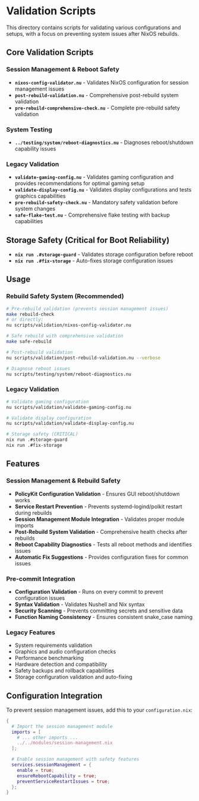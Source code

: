 # Validation Scripts

This directory contains scripts for validating various configurations and setups, with a focus on preventing system issues after NixOS rebuilds.

## Core Validation Scripts

### Session Management & Reboot Safety
- **`nixos-config-validator.nu`** - Validates NixOS configuration for session management issues
- **`post-rebuild-validation.nu`** - Comprehensive post-rebuild system validation
- **`pre-rebuild-comprehensive-check.nu`** - Complete pre-rebuild safety validation

### System Testing
- **`../testing/system/reboot-diagnostics.nu`** - Diagnoses reboot/shutdown capability issues

### Legacy Validation
- **`validate-gaming-config.nu`** - Validates gaming configuration and provides recommendations for optimal gaming setup
- **`validate-display-config.nu`** - Validates display configurations and tests graphics capabilities
- **`pre-rebuild-safety-check.nu`** - Mandatory safety validation before system changes
- **`safe-flake-test.nu`** - Comprehensive flake testing with backup capabilities

## Storage Safety (Critical for Boot Reliability)

- **`nix run .#storage-guard`** - Validates storage configuration before reboot
- **`nix run .#fix-storage`** - Auto-fixes storage configuration issues

## Usage

### Rebuild Safety System (Recommended)

```bash
# Pre-rebuild validation (prevents session management issues)
make rebuild-check
# or directly:
nu scripts/validation/nixos-config-validator.nu

# Safe rebuild with comprehensive validation
make safe-rebuild

# Post-rebuild validation
nu scripts/validation/post-rebuild-validation.nu --verbose

# Diagnose reboot issues
nu scripts/testing/system/reboot-diagnostics.nu
```

### Legacy Validation

```bash
# Validate gaming configuration
nu scripts/validation/validate-gaming-config.nu

# Validate display configuration
nu scripts/validation/validate-display-config.nu

# Storage safety (CRITICAL)
nix run .#storage-guard
nix run .#fix-storage
```

## Features

### Session Management & Rebuild Safety
- **PolicyKit Configuration Validation** - Ensures GUI reboot/shutdown works
- **Service Restart Prevention** - Prevents systemd-logind/polkit restart during rebuilds
- **Session Management Module Integration** - Validates proper module imports
- **Post-Rebuild System Validation** - Comprehensive health checks after rebuilds
- **Reboot Capability Diagnostics** - Tests all reboot methods and identifies issues
- **Automatic Fix Suggestions** - Provides configuration fixes for common issues

### Pre-commit Integration
- **Configuration Validation** - Runs on every commit to prevent configuration issues
- **Syntax Validation** - Validates Nushell and Nix syntax
- **Security Scanning** - Prevents committing secrets and sensitive data
- **Function Naming Consistency** - Ensures consistent snake_case naming

### Legacy Features
- System requirements validation
- Graphics and audio configuration checks
- Performance benchmarking
- Hardware detection and compatibility
- Safety backups and rollback capabilities
- Storage configuration validation and auto-fixing

## Configuration Integration

To prevent session management issues, add this to your `configuration.nix`:

```nix
{
  # Import the session management module
  imports = [
    # ... other imports ...
    ../../modules/session-management.nix
  ];

  # Enable session management with safety features
  services.sessionManagement = {
    enable = true;
    ensureRebootCapability = true;
    preventServiceRestartIssues = true;
  };
}
``` 
